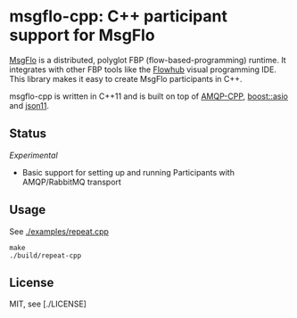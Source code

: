 # msgflo-cpp: C++ participant support for MsgFlo

[MsgFlo](https://github.com/the-grid/msgflo) is a distributed, polyglot FBP (flow-based-programming)
runtime. It integrates with other FBP tools like the [Flowhub](http://flowhub.io) visual programming IDE.
This library makes it easy to create MsgFlo participants in C++.

msgflo-cpp is written in C++11 and is built on top of [AMQP-CPP](https://github.com/CopernicaMarketingSoftware/AMQP-CPP),
[boost::asio](http://www.boost.org/doc/libs/1_55_0/doc/html/boost_asio.html) and [json11](https://github.com/dropbox/json11).

## Status

*Experimental*

* Basic support for setting up and running Participants with AMQP/RabbitMQ transport

## Usage

See [./examples/repeat.cpp](./examples/repeat.cpp)

    make
    ./build/repeat-cpp

## License

MIT, see [./LICENSE]
